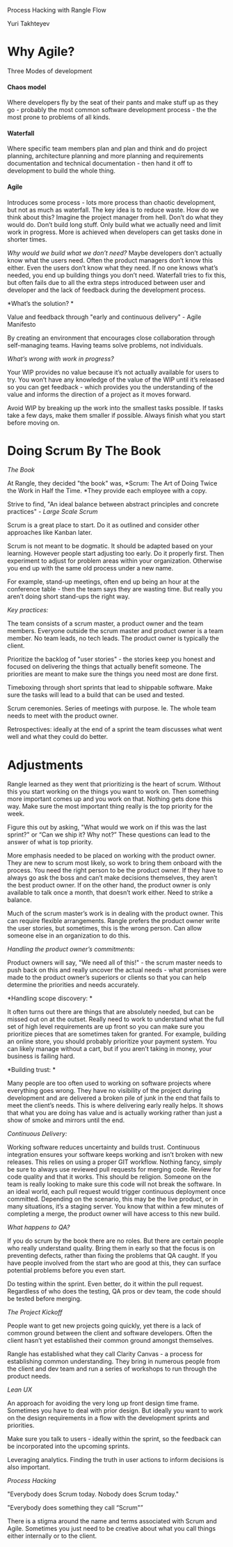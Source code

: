 Process Hacking with Rangle Flow

Yuri Takhteyev

# Why Agile?

Three Modes of development

#### Chaos model 

Where developers fly by the seat of their pants and make stuff up as they go - probably the most common software development process - the the most prone to problems of all kinds.

#### Waterfall

Where specific team members plan and plan and think and do project planning, architecture planning and more planning and requirements documentation and technical documentation - then hand it off to development to build the whole thing.

#### Agile 

Introduces some process - lots more process than chaotic development, but not as much as waterfall. The key idea is to reduce waste. How do we think about this? Imagine the project manager from hell. Don’t do what they would do. Don’t build long stuff. Only build what we actually need and limit work in progress. More is achieved when developers can get tasks done in shorter times.

*Why would we build what we don’t need?* Maybe developers don’t actually know what the users need. Often the product managers don’t know this either. Even the users don’t know what they need. If no one knows what’s needed, you end up building things you don’t need. Waterfall tries to fix this, but often fails due to all the extra steps introduced between user and developer and the lack of feedback during the development process.

*What’s the solution? *

Value and feedback through "early and continuous delivery" - Agile Manifesto

By creating an environment that encourages close collaboration through self-managing teams. Having teams solve problems, not individuals.

*What’s wrong with work in progress?*

Your WIP provides no value because it’s not actually available for users to try. You won’t have any knowledge of the value of the WIP until it’s released so you can get feedback - which provides you the understanding of the value and informs the direction of a project as it moves forward. 

Avoid WIP by breaking up the work into the smallest tasks possible. If tasks take a few days, make them smaller if possible. Always finish what you start before moving on.

# Doing Scrum By The Book

*The Book*

At Rangle, they decided "the book" was, *Scrum: The Art of Doing Twice the Work in Half the Time. *They provide each employee with a copy.

Strive to find, "An ideal balance between abstract principles and concrete practices" - *Large Scale Scrum*

Scrum is a great place to start. Do it as outlined and consider other approaches like Kanban later. 

Scrum is not meant to be dogmatic. It should be adapted based on your learning. However people start adjusting too early. Do it properly first. Then experiment to adjust for problem areas within your organization. Otherwise you end up with the same old process under a new name.

For example, stand-up meetings, often end up being an hour at the conference table - then the team says they are wasting time. But really you aren’t doing short stand-ups the right way.

*Key practices:*

The team consists of a scrum master, a product owner and the team members. Everyone outside the scrum master and product owner is a team member. No team leads, no tech leads. The product owner is typically the client. 

Prioritize the backlog of "user stories" - the stories keep you honest and focused on delivering the things that actually benefit someone. The priorities are meant to make sure the things you need most are done first.

Timeboxing through short sprints that lead to shippable software. Make sure the tasks will lead to a build that can be used and tested.

Scrum ceremonies. Series of meetings with purpose. Ie. The whole team needs to meet with the product owner.

Retrospectives: ideally at the end of a sprint the team discusses what went well and what they could do better.

# Adjustments

Rangle learned as they went that prioritizing is the heart of scrum. Without this you start working on the things you want to work on. Then something more important comes up and you work on that. Nothing gets done this way. Make sure the most important thing really is the top priority for the week.

Figure this out by asking, "What would we work on if this was the last sprint?" or “Can we ship it? Why not?” These questions can lead to the answer of what is top priority.

More emphasis needed to be placed on working with the product owner. They are new to scrum most likely, so work to bring them onboard with the process. You need the right person to be the product owner. If they have to always go ask the boss and can’t make decisions themselves, they aren’t the best product owner. If on the other hand, the product owner is only available to talk once a month, that doesn’t work either. Need to strike a balance.

Much of the scrum master’s work is in dealing with the product owner. This can require flexible arrangements. Rangle prefers the product owner write the user stories, but sometimes, this is the wrong person. Can allow someone else in an organization to do this. 

*Handling the product owner’s commitments:*

Product owners will say, "We need all of this!" - the scrum master needs to push back on this and really uncover the actual needs - what promises were made to the product owner’s  superiors or clients so that you can help determine the priorities and needs accurately.

*Handling scope discovery: *

It often turns out there are things that are absolutely needed, but can be missed out on at the outset. Really need to work to understand what the full set of high level requirements are up front so you can make sure you prioritize pieces that are sometimes taken for granted. For example, building an online store, you should probably prioritize your payment system. You can likely manage without a cart, but if you aren’t taking in money, your business is failing hard.

*Building trust: *

Many people are too often used to working on software projects where everything goes wrong. They have no visibility of the project during development and are delivered a broken pile of junk in the end that fails to meet the client’s needs. This is where delivering early really helps. It shows that what you are doing has value and is actually working rather than just a show of smoke and mirrors until the end.

*Continuous Delivery:*

Working software reduces uncertainty and builds trust. Continuous integration ensures your software keeps working and isn’t broken with new releases. This relies on using a proper GIT workflow. Nothing fancy, simply be sure to always use reviewed pull requests for merging code. Review for code quality and that it works. This should be religion. Someone on the team is really looking to make sure this code will not break the software. In an ideal world, each pull request would trigger continuous deployment once committed. Depending on the scenario, this may be the live product, or in many situations, it’s a staging server. You know that within a few minutes of completing a merge, the product owner will have access to this new build.

*What happens to QA?*

If you do scrum by the book there are no roles. But there are certain people who really understand quality. Bring them in early so that the focus is on preventing defects, rather than fixing the problems that QA caught. If you have people involved from the start who are good at this, they can surface potential problems before you even start. 

Do testing within the sprint. Even better, do it within the pull request. Regardless of who does the testing, QA pros or dev team, the code should be tested before merging.

*The Project Kickoff*

People want to get new projects going quickly, yet there is a lack of common ground between the client and software developers. Often the client hasn’t yet established their common ground amongst themselves.

Rangle has established what they call Clarity Canvas - a process for establishing common understanding. They bring in numerous people from the client and dev team and run a series of workshops to run through the product needs.

*Lean UX*

An approach for avoiding the very long up front design time frame. Sometimes you have to deal with prior design. But ideally you want to work on the design requirements in a flow with the development sprints and priorities.

Make sure you talk to users - ideally within the sprint, so the feedback can be incorporated into the upcoming sprints.

Leveraging analytics. Finding the truth in user actions to inform decisions is also important.

*Process Hacking*

"Everybody does Scrum today. Nobody does Scrum today."

"Everybody does something they call “Scrum"”

There is a stigma around the name and terms associated with Scrum and Agile. Sometimes you just need to be creative about what you call things either internally or to the client.

